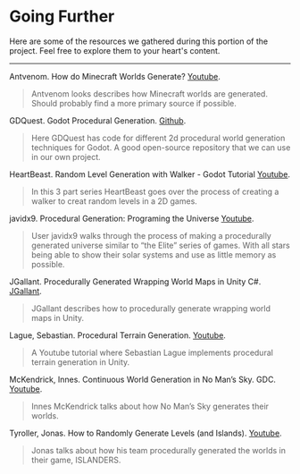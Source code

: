# Going Further

Here are some of the resources we gathered during this portion of the project. Feel free to explore them to your heart's content.

---

Antvenom. How do Minecraft Worlds Generate? [Youtube](https://www.youtube.com/watch?v=FE5S2NeD7uU).

>Antvenom looks describes how Minecraft worlds are generated. Should probably find a more primary source if possible.

GDQuest. Godot Procedural Generation. [Github](https://github.com/GDQuest/godot-procedural-generation).

>Here GDQuest has code for different 2d procedural world generation techniques for Godot. A good open-source repository that we can use in our own project. 

HeartBeast. Random Level Generation with Walker - Godot Tutorial [Youtube](https://www.youtube.com/watch?v=2nk6bJBTtlA&list=PL9FzW-m48fn1te9MJgxmmaiKtOytFIRo3&index=1).

> In this 3 part series HeartBeast goes over the process of creating a walker to creat random levels in a 2D games.

javidx9. Procedural Generation: Programing the Universe [Youtube](https://www.youtube.com/watch?v=ZZY9YE7rZJw).

> User javidx9 walks through the process of making a procedurally generated universe similar to “the Elite” series of games. With all stars being able to show their solar systems and use as little memory as possible.

JGallant. Procedurally Generated Wrapping World Maps in Unity C#. [JGallant](http://www.jgallant.com/procedurally-generating-wrapping-world-maps-in-unity-csharp-part-1/).

>JGallant describes how to procedurally generate wrapping world maps in Unity.

Lague, Sebastian. Procedural Terrain Generation. [Youtube](https://www.youtube.com/playlist?list=PLFt_AvWsXl0eBW2EiBtl_sxmDtSgZBxB3).

>A Youtube tutorial where Sebastian Lague implements procedural terrain generation in Unity. 

McKendrick, Innes. Continuous World Generation in No Man’s Sky. GDC. [Youtube](https://www.youtube.com/watch?v=sCRzxEEcO2Y).

>Innes McKendrick talks about how No Man’s Sky generates their worlds.

Tyroller, Jonas. How to Randomly Generate Levels (and Islands). [Youtube](https://www.youtube.com/watch?v=O9J_Cfl6HzE).

>Jonas talks about how his team procedurally generated the worlds in their game, ISLANDERS.